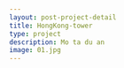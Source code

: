 ```yaml
---
layout: post-project-detail
title: HongKong-tower
type: project
description: Mo ta du an
image: 01.jpg 
---
```

